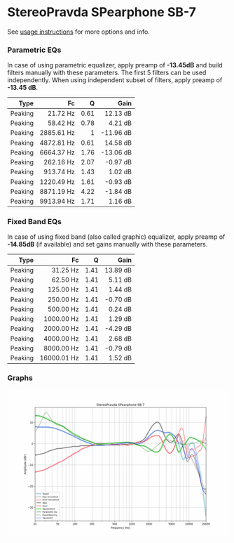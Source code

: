 # StereoPravda SPearphone SB-7
See [usage instructions](https://github.com/jaakkopasanen/AutoEq#usage) for more options and info.

### Parametric EQs
In case of using parametric equalizer, apply preamp of **-13.45dB** and build filters manually
with these parameters. The first 5 filters can be used independently.
When using independent subset of filters, apply preamp of **-13.45 dB**.

| Type    | Fc         |    Q | Gain      |
|--------:|-----------:|-----:|----------:|
| Peaking | 21.72 Hz   | 0.61 | 12.13 dB  |
| Peaking | 58.42 Hz   | 0.78 | 4.21 dB   |
| Peaking | 2885.61 Hz | 1    | -11.96 dB |
| Peaking | 4872.81 Hz | 0.61 | 14.58 dB  |
| Peaking | 6664.37 Hz | 1.76 | -13.06 dB |
| Peaking | 262.16 Hz  | 2.07 | -0.97 dB  |
| Peaking | 913.74 Hz  | 1.43 | 1.02 dB   |
| Peaking | 1220.49 Hz | 1.61 | -0.93 dB  |
| Peaking | 8871.19 Hz | 4.22 | -1.84 dB  |
| Peaking | 9913.94 Hz | 1.71 | 1.16 dB   |

### Fixed Band EQs
In case of using fixed band (also called graphic) equalizer, apply preamp of **-14.85dB**
(if available) and set gains manually with these parameters.

| Type    | Fc          |    Q | Gain     |
|--------:|------------:|-----:|---------:|
| Peaking | 31.25 Hz    | 1.41 | 13.89 dB |
| Peaking | 62.50 Hz    | 1.41 | 5.11 dB  |
| Peaking | 125.00 Hz   | 1.41 | 1.44 dB  |
| Peaking | 250.00 Hz   | 1.41 | -0.70 dB |
| Peaking | 500.00 Hz   | 1.41 | 0.24 dB  |
| Peaking | 1000.00 Hz  | 1.41 | 1.29 dB  |
| Peaking | 2000.00 Hz  | 1.41 | -4.29 dB |
| Peaking | 4000.00 Hz  | 1.41 | 2.68 dB  |
| Peaking | 8000.00 Hz  | 1.41 | -0.79 dB |
| Peaking | 16000.01 Hz | 1.41 | 1.52 dB  |

### Graphs
![](./StereoPravda%20SPearphone%20SB-7.png)